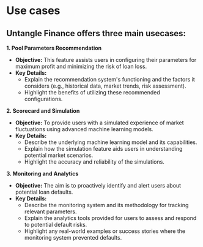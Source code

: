 # Use cases

## Untangle Finance offers three main usecases:

**1. Pool Parameters Recommendation**
   - **Objective:** This feature assists users in configuring their parameters for maximum profit and minimizing the risk of loan loss.
   - **Key Details:**  
       - Explain the recommendation system's functioning and the factors it considers (e.g., historical data, market trends, risk assessment).   
       - Highlight the benefits of utilizing these recommended configurations.

**2. Scorecard and Simulation**
   - **Objective:** To provide users with a simulated experience of market fluctuations using advanced machine learning models.
   - **Key Details:**  
       - Describe the underlying machine learning model and its capabilities.
       - Explain how the simulation feature aids users in understanding potential market scenarios.
       - Highlight the accuracy and reliability of the simulations.

**3. Monitoring and Analytics**
   - **Objective:** The aim is to proactively identify and alert users about potential loan defaults.
   - **Key Details:**  
       - Describe the monitoring system and its methodology for tracking relevant parameters.
       - Explain the analytics tools provided for users to assess and respond to potential default risks.
       - Highlight any real-world examples or success stories where the monitoring system prevented defaults.

